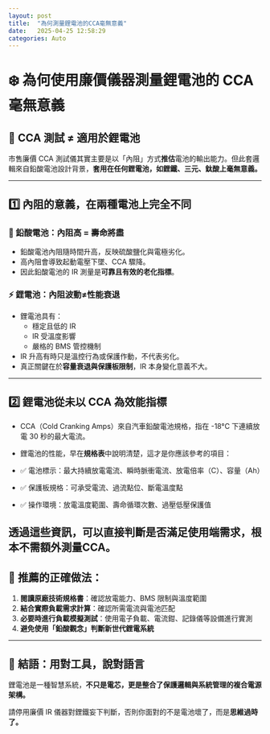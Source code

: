 ```yaml
---
layout: post
title:  "為何測量鋰電池的CCA毫無意義"
date:   2025-04-25 12:58:29
categories: Auto
---
```


# ❄️ 為何使用廉價儀器測量鋰電池的 CCA 毫無意義

## 🧪 CCA 測試 ≠ 適用於鋰電池

市售廉價 CCA 測試儀其實主要是以「內阻」方式**推估**電池的輸出能力。但此套邏輯來自鉛酸電池設計背景，**套用在任何鋰電池，如鋰鐵、三元、鈦酸上毫無意義。**

---

## 1️⃣ 內阻的意義，在兩種電池上完全不同

### 🔋 鉛酸電池：內阻高 = 壽命將盡

- 鉛酸電池內阻隨時間升高，反映硫酸鹽化與電極劣化。
- 高內阻會導致起動電壓下墜、CCA 驟降。
- 因此鉛酸電池的 IR 測量是**可靠且有效的老化指標**。

### ⚡ 鋰電池：內阻波動≠性能衰退

- 鋰電池具有：
  - 穩定且低的 IR
  - IR 受溫度影響
  - 嚴格的 BMS 管控機制
- IR 升高有時只是溫控行為或保護作動，不代表劣化。
- 真正關鍵在於**容量衰退與保護板限制**，IR 本身變化意義不大。

---

## 2️⃣ 鋰電池從未以 CCA 為效能指標

- CCA（Cold Cranking Amps）來自汽車鉛酸電池規格，指在 -18°C 下連續放電 30 秒的最大電流。
- 鋰電池的性能，早在**規格表**中說明清楚，這才是你應該參考的項目：

- ✅ 電池標示：最大持續放電電流、瞬時脈衝電流、放電倍率（C）、容量（Ah）
- ✅ 保護板規格：可承受電流、過流點位、斷電溫度點
- ✅ 操作環境：放電溫度範圍、壽命循環次數、過壓低壓保護值

**透過這些資訊，可以直接判斷是否滿足使用端需求，根本不需額外測量CCA。**
---

## 🧠 推薦的正確做法：

1. **閱讀原廠技術規格書**：確認放電能力、BMS 限制與溫度範圍  
2. **結合實際負載需求計算**：確認所需電流與電池匹配  
3. **必要時進行負載模擬測試**：使用電子負載、電流鉗、記錄儀等設備進行實測  
4. **避免使用「鉛酸觀念」判斷新世代鋰電系統**

---

## 📌 結語：用對工具，說對語言

鋰電池是一種智慧系統，**不只是電芯，更是整合了保護邏輯與系統管理的複合電源架構。**

請停用廉價 IR 儀器對鋰鐵妄下判斷，否則你面對的不是電池壞了，而是**思維過時了。**